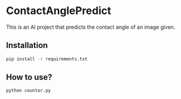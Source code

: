 # ContactAnglePredict
This is an AI project that predicts the contact angle of an image given.

## Installation
```bash
pip install -r requirements.txt
```

## How to use?
```bash
python countor.py
```
